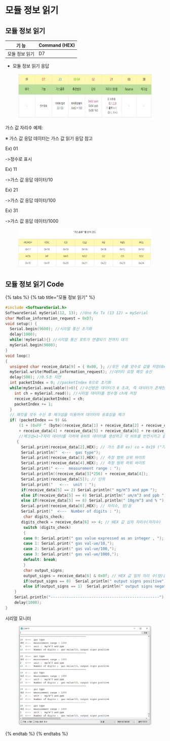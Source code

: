# 모듈 정보 읽기

## 모듈 정보 읽기

| 기 능      | Command (HEX) |
| -------- | ------------- |
| 모듈 정보 읽기 | D7            |

* 모듈 정보 읽기 응답

<figure><img src="../../../../../.gitbook/assets/module_information_response.PNG" alt=""><figcaption></figcaption></figure>

가스 값 자리수 예제:

※     가스 값 응답 데이터는 가스 값 읽기 응답 참고

Ex) 01

\->정수로 표시

Ex) 11

\->가스 값 응답 데이터/10

Ex) 21

\->가스 값 응답 데이터/100

Ex) 31

\->가스 값 응답 데이터/1000



<figure><img src="../../../../../.gitbook/assets/gas_type.PNG" alt=""><figcaption></figcaption></figure>

## 모듈 정보 읽기 Code



{% tabs %}
{% tab title="모듈 정보 읽기" %}
```cpp
#include <SoftwareSerial.h>
SoftwareSerial mySerial(12, 13); //Uno Rx Tx (13 12) = mySerial
char Modlue_information_request = 0xD7;
void setup() {
  Serial.begin(9600); //시리얼 통신 초기화
  delay(1000); 
  while(!mySerial){} //시리얼 통신 포트가 연결되기 전까지 대기
  mySerial.begin(9600);  
}
void loop() 
{
  unsigned char receive_data[9] = { 0x00, }; //모든 수를 양수로 값을 저장(0x00~0xFF)
  mySerial.write(Modlue_information_request); //데이터 요청 패킷 송신
  delay(500); //0.5초 지연
  int packetIndex = 0; //packetIndex 0으로 초기화
  while(mySerial.available()>0){ //수신받은 데이터가 0 초과, 즉 데이터가 존재한다면 코드수행
    int ch = mySerial.read(); //시리얼 데이터를 정수형 ch에 저장
    receive_data[packetIndex] = ch;
    packetIndex += 1;
  }
  // 패킷을 모두 수신 후 체크섬을 이용하여 데이터의 유효성을 체크
  if( (packetIndex == 9) &&
      (1 + (0xFF ^ (byte)(receive_data[1] + receive_data[2] + receive_data[3] 
      + receive_data[4] + receive_data[5] + receive_data[6] + re-ceive_data[7]))) == receive_data[8]) 
      //체크섬=1~7자리 데이터를 더하여 8비트 데이터를 생성하고 각 비트를 반전시키고 끝에 1을 더함
     {
       Serial.print(receive_data[2],HEX); // 가스 종류 ex) co = 0x19 ("가스 종류"별 인식 코드 표 참고)
       Serial.println("  <---  gas type"); 
       Serial.print(receive_data[3],HEX); // 측정 범위 상위 바이트 
       Serial.print(receive_data[4],HEX); // 측정 범위 하위 바이트
       Serial.print(" <---  measurement range : ");
       Serial.println((receive_data[3]*256) + receive_data[4]);
       Serial.print(receive_data[5]); // 단위
       Serial.print("   <---  unit : ");
       if(receive_data[5] == 2) Serial.println(" mg/m^3 and ppm ");
       else if(receive_data[5] == 4) Serial.println(" um/m^3 and ppb ");
       else if(receive_data[5] == 8) Serial.println(" 10g/m^3 and % ");
       Serial.print(receive_data[6],HEX); // 자리수, 양/음
       Serial.print("  <---  Number of digits : ");
        char digits_check; 
       digits_check = receive_data[6] >> 4; // HEX 값 십의 자리수(자리수)
        switch (digits_check)
        {
        case 0: Serial.print(" gas value expressed as an integer , ");       break;
        case 1: Serial.print(" gas val-ue/10,");                           break;
        case 2: Serial.print(" gas val-ue/100,");                          break;
        case 3: Serial.print(" gas val-ue/1000,");                         break;               
        default: break;
        }
        char output_signs; 
        output_signs = receive_data[6] & 0x0f; // HEX 값 일의 자리 수(양/음)
        if(output_signs == 0)  Serial.println(" output signs positive");
        else if(output_signs == 1)  Serial.println(" output signs negative");
    }
    Serial.println("------------------------------------------------");
    delay(1000);
}

```

시리얼 모니터

<figure><img src="../../../../../.gitbook/assets/information_Serial_monitor_.PNG" alt=""><figcaption></figcaption></figure>
{% endtab %}
{% endtabs %}













